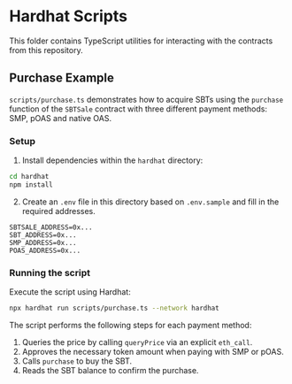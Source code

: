 # Hardhat Scripts

This folder contains TypeScript utilities for interacting with the contracts from this repository.

## Purchase Example

`scripts/purchase.ts` demonstrates how to acquire SBTs using the `purchase` function of the `SBTSale` contract with three different payment methods: SMP, pOAS and native OAS.

### Setup

1. Install dependencies within the `hardhat` directory:

```sh
cd hardhat
npm install
```

2. Create an `.env` file in this directory based on `.env.sample` and fill in the required addresses.

```
SBTSALE_ADDRESS=0x...
SBT_ADDRESS=0x...
SMP_ADDRESS=0x...
POAS_ADDRESS=0x...
```

### Running the script

Execute the script using Hardhat:

```sh
npx hardhat run scripts/purchase.ts --network hardhat
```

The script performs the following steps for each payment method:

1. Queries the price by calling `queryPrice` via an explicit `eth_call`.
2. Approves the necessary token amount when paying with SMP or pOAS.
3. Calls `purchase` to buy the SBT.
4. Reads the SBT balance to confirm the purchase.
